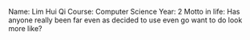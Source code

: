 Name: Lim Hui Qi
Course: Computer Science 
Year: 2
Motto in life: Has anyone really been far even as decided to use even go want to do look more like?